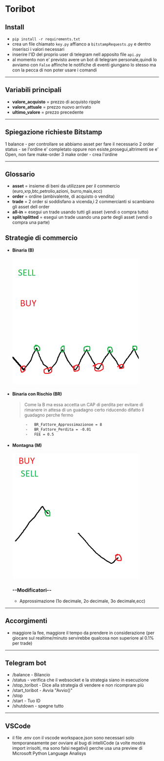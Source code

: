 # Toribot

## Install

- `pip install -r requirements.txt`
- crea un file chiamato `key.py` affianco a `bitstampRequests.py` e dentro inserisci i valori necessari
- inserire l'ID del proprio user di telegram nell apposito file `api.py`
- al momento non e' previsto avere un bot di telegram personale,quindi lo avviamo con `False` affinche le notifiche di eventi giungano lo stesso ma con la pecca di non poter usare i comandi

---

## Variabili principali

- **valore_acquisto** = prezzo di acquisto ripple
- **valore_attuale** = prezzo nuovo arrivato
- **ultimo_valore** = prezzo precedente

---

## Spiegazione richieste Bitstamp

1 balance - per controllare se abbiamo asset per fare il necessario
2 order status - se l'ordine e' completato oppure non esiste,prosegui,altrimenti se e' Open, non fare make-order
3 make order - crea l'ordine

---

## Glossario

- **asset** = insieme di beni da utilizzare per il commercio (euro,xrp,btc,petrolio,azioni, burro,mais,ecc)
- **order** = ordine (ambivalente, di acquisto o vendita)
- **trade** = 2 order si soddisfano a vicenda,i 2 commercianti si scambiano gli asset dell order
- **all-in** = esegui un trade usando tutti gli asset (vendi o compra tutto)
- **split**/**splitted** = esegui un trade usando una parte degli asset (vendi o compra una parte)

## Strategie di commercio

- #### Binaria (B)
  ![alt text](B.png)
- #### Binaria con Rischio (BR)

  > Come la B ma essa accetta un CAP di perdita per evitare di rimanere in attesa di un guadagno certo riducendo difatto il guadagno perche fermo


      		- 	BR_Fattore_Approssimazionoe = 8
      		- 	BR_Fattore_Perdita = -0.01
      		- 	FEE = 0.5

- #### Montagna (M)

  ![alt text](M.png)

  ### --Modificatori--

  - Approssimazione (1o decimale, 2o decimale, 3o decimale,ecc)

---

## Accorgimenti

- maggiore la fee, maggiore il tempo da prendere in considerazione (per giocare sul realtime/minuto servirebbe qualcosa non superiore al 0.1% per trade)

---

## Telegram bot

- /balance - Bilancio
- /status - verifica che il websocket e la strategia siano in esecuzione
- /stop_toribot - Dice alla strategia di vendere e non ricomprare più
- /start_toribot - Avvia "Avvio()"
- /stop
- /start - Tuo ID
- /shutdown - spegne tutto

---

## VSCode

- il file .env con il vscode workspace.json sono necessari solo temporaneamente per ovviare al bug di intelliCode (a volte mostra import irrisolti, ma sono falsi negativi) perche usa una preview di Microsoft Python Language Analisys
